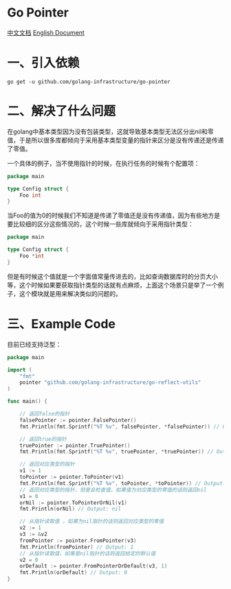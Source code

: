 # Go Pointer

[中文文档](./README.md) [English Document](./README_en.md)

# 一、引入依赖

```text
go get -u github.com/golang-infrastructure/go-pointer
```

# 二、解决了什么问题

在golang中基本类型因为没有包装类型，这就导致基本类型无法区分出nil和零值，于是所以很多库都倾向于采用基本类型变量的指针来区分是没有传递还是传递了零值。

一个具体的例子，当不使用指针的时候，在执行任务的时候有个配置项：

```go
package main

type Config struct {
	Foo int
}

```

当Foo的值为0的时候我们不知道是传递了零值还是没有传递值，因为有些地方是要比较细的区分这些情况的，这个时候一些库就倾向于采用指针类型：

```go
package main

type Config struct {
	Foo *int
}

```

但是有时候这个值就是一个字面值常量传进去的，比如查询数据库时的分页大小等，这个时候如果要获取指针类型的话就有点麻烦，上面这个场景只是举了一个例子，这个模块就是用来解决类似的问题的。

# 三、Example Code

目前已经支持泛型：

```go
package main

import (
	"fmt"
	pointer "github.com/golang-infrastructure/go-reflect-utils"
)

func main() {

	// 返回false的指针
	falsePointer := pointer.FalsePointer()
	fmt.Println(fmt.Sprintf("%T %v", falsePointer, *falsePointer)) // Output: *bool false

	// 返回true的指针
	truePointer := pointer.TruePointer()
	fmt.Println(fmt.Sprintf("%T %v", truePointer, *truePointer)) // Output: *bool true

	// 返回对应类型的指针
	v1 := 1
	toPointer := pointer.ToPointer(v1)
	fmt.Println(fmt.Sprintf("%T %v", toPointer, *toPointer)) // Output: *int 1
	// 返回对应类型的指针，但是会检查值，如果值为对应类型的零值的话则返回nil
	v1 = 0
	orNil := pointer.ToPointerOrNil(v1)
	fmt.Println(orNil) // Output: nil

	// 从指针读取值 ，如果为nil指针的话则返回对应类型的零值
	v2 := 1
	v3 := &v2
	fromPointer := pointer.FromPointer(v3)
	fmt.Println(fromPointer) // Output: 1
	// 从指针读取值，如果是nil指针的话则返回给定的默认值
	v2 = 0
	orDefault := pointer.FromPointerOrDefault(v3, 1)
	fmt.Println(orDefault) // Output: 0
}
```




